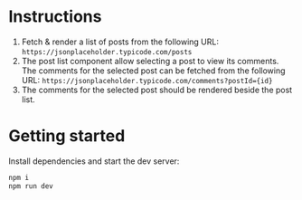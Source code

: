 
# Instructions

1. Fetch & render a list of posts from the following URL: `https://jsonplaceholder.typicode.com/posts`
2. The post list component allow selecting a post to view its comments. The comments for the selected post can be fetched from the following URL: `https://jsonplaceholder.typicode.com/comments?postId={id}`
3. The comments for the selected post should be rendered beside the post list.

# Getting started

Install dependencies and start the dev server:

```bash
npm i
npm run dev
```
